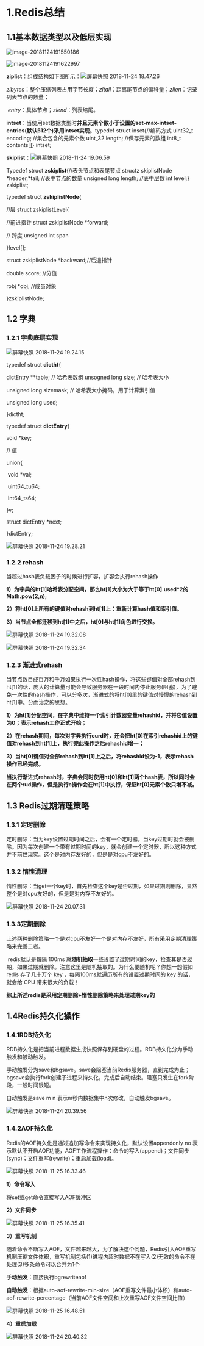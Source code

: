# 1.Redis总结

## 1.1基本数据类型以及低层实现

![image-20181124191550186](/Users/yuyouquan/Library/Application%20Support/typora-user-images/image-20181124191550186.png)

![image-20181124191622997](/Users/yuyouquan/Library/Application%20Support/typora-user-images/image-20181124191622997.png)

  **ziplist**：组成结构如下图所示：![屏幕快照 2018-11-24 18.47.26](/Users/yuyouquan/Desktop/%E5%B1%8F%E5%B9%95%E5%BF%AB%E7%85%A7%202018-11-24%2018.47.26.png)

​    *zlbytes*：整个压缩列表占用字节长度；*zltail*：距离尾节点的偏移量；*zllen*：记录列表节点的数量；

​    *entry*：具体节点；*zlend*：列表结尾。

 **intset**：当使用set数据类型时**并且元素个数小于设置的set-max-intset-entries(默认512个)采用intset实现**。typedef struct inset{//编码方式 uint32_t encoding; //集合包含的元素个数 uint_32 length; //保存元素的数组 int8_t contents[]} intset;

  **skiplist**：![屏幕快照 2018-11-24 19.06.59](/Users/yuyouquan/Desktop/%E5%B1%8F%E5%B9%95%E5%BF%AB%E7%85%A7%202018-11-24%2019.06.59.png)

Typedef struct **zskiplist**{//表头节点和表尾节点 structz skiplistNode *header,*tail; //表中节点的数量 unsigned long length; //表中层数 int level;} zskiplist;

typedef struct **zskiplistNode**{

//层 struct zskiplistLevel{ 

//前进指针 struct zskiplistNode *forward;

 // 跨度 unsigned int span

}level[];

struct zskiplistNode *backward;//后退指针

double score; //分值

 robj *obj; //成员对象

}zskiplistNode;

## 1.2 字典

### 1.2.1 字典底层实现

![屏幕快照 2018-11-24 19.24.15](/Users/yuyouquan/Desktop/%E5%B1%8F%E5%B9%95%E5%BF%AB%E7%85%A7%202018-11-24%2019.24.15.png)

typedef struct **dictht**{

dictEntry **table; // 哈希表数组
unsogned long size; // 哈希表大小

unsigned long sizemask; // 哈希表大小掩码，用于计算索引值

unsigned long used;

}dictht;

typedef struct **dictEntry**{

void *key; 

// 值

union{

​    void *val;

​    uint64_tu64;

​    Int64_ts64;

}v;

struct dictEntry *next;

}dictEntry;

![屏幕快照 2018-11-24 19.28.21](/Users/yuyouquan/Desktop/%E5%B1%8F%E5%B9%95%E5%BF%AB%E7%85%A7%202018-11-24%2019.28.21.png)

### 1.2.2 rehash

   当超过hash表负载因子的时候进行扩容，扩容会执行rehash操作

**1）为字典的ht[1]哈希表分配空间，那么ht[1]大小为大于等于ht[0].used*2的Math.pow(2,n);**

**2）将ht[0]上所有的键值对rehash到ht[1]上：重新计算hash值和索引值。**

**3）当节点全部迁移到ht[1]中之后，ht[0]与ht[1]角色进行交换。**



![屏幕快照 2018-11-24 19.32.08](/Users/yuyouquan/Desktop/%E5%B1%8F%E5%B9%95%E5%BF%AB%E7%85%A7%202018-11-24%2019.32.08.png)

![屏幕快照 2018-11-24 19.32.34](/Users/yuyouquan/Desktop/%E5%B1%8F%E5%B9%95%E5%BF%AB%E7%85%A7%202018-11-24%2019.32.34.png)

### 1.2.3 渐进式rehash

当节点数目成百万和千万如果执行一次性hash操作，将这些键值对全部rehash到ht[1]的话，庞大的计算量可能会导致服务器在一段时间内停止服务(阻塞)，为了避免一次性的hash操作，可以分多次，渐进式的将ht[0]里的键值对慢慢的rehash到ht[1]中。分而治之的思想。

**1）为ht[1]分配空间，在字典中维持一个索引计数器变量rehashid，并将它值设置为0；表示rehash工作正式开始；**

**2）在rehash期间，每次对字典执行curd时，还会把ht[0]在索引rehashid上的键值对rehash到ht[1]上，执行完此操作之后rehashid增一；**

**3）当ht[0]键值对全部rehash到ht[1]上之后，将rehashid设为-1，表示rehash操作已经完成。**

​       **当执行渐进式rehash时，字典会同时使用ht[0]和ht[1]两个hash表，所以同时会在两个rud操作，但是执行c操作会在ht[1]中执行，保证ht[0]元素个数只增不减。**

## 1.3 Redis过期清理策略

### 1.3.1 定时删除

定时删除：当为key设置过期时间之后，会有一个定时器，当key过期时就会被删除。因为每次创建一个带有过期时间的key，就会创建一个定时器，所以这种方式并不前世现实。这个是对内存友好的，但是是对cpu不友好的。

### 1.3.2 惰性清理

惰性删除：当get一个key时，首先检查这个key是否过期，如果过期则删除，显然整个是对cpu友好的，但是是对内存不友好的。



![屏幕快照 2018-11-24 20.07.31](/Users/yuyouquan/Desktop/%E5%B1%8F%E5%B9%95%E5%BF%AB%E7%85%A7%202018-11-24%2020.07.31.png)

### 1.3.3定期删除

上述两种删除策略一个是对cpu不友好一个是对内存不友好，所有采用定期清理策略来完善二者。

​        redis默认是每隔 100ms 就**随机抽取**一些设置了过期时间的key，检查其是否过期，如果过期就删除。注意这里是随机抽取的。为什么要随机呢？你想一想假如 redis 存了几十万个 key ，每隔100ms就遍历所有的设置过期时间的 key 的话，就会给 CPU 带来很大的负载！

**综上所述redis是采用定期删除+惰性删除策略来处理过期key的**

## 1.4Redis持久化操作

### 1.4.1RDB持久化

RDB持久化是把当前进程数据生成快照保存到硬盘的过程。RDB持久化分为手动触发和被动触发。

手动触发分为save和bgsave。save会阻塞当前Redis服务器，直到完成为止；bgsave会执行fork创建子进程来持久化，完成后自动结束。阻塞只发生在fork阶段，一般时间很短。

自动触发是save m n 表示m秒内数据集中n次修改，自动触发bgsave。

![屏幕快照 2018-11-24 20.39.56](/Users/yuyouquan/Desktop/%E5%B1%8F%E5%B9%95%E5%BF%AB%E7%85%A7%202018-11-24%2020.39.56.png)

### 1.4.2AOF持久化

Redis的AOF持久化是通过追加写命令来实现持久化，默认设置appendonly no 表示默认不开启AOF功能，AOF工作流程操作：命令的写入(append)；文件同步(sync)；文件重写(rewrite)；重启加载(load)。

![屏幕快照 2018-11-25 16.33.46](/Users/yuyouquan/Desktop/%E5%B1%8F%E5%B9%95%E5%BF%AB%E7%85%A7%202018-11-25%2016.33.46.png)

**1）命令写入**

将set或get命令直接写入AOF缓冲区

**2）文件同步**

![屏幕快照 2018-11-25 16.35.41](/Users/yuyouquan/Desktop/%E5%B1%8F%E5%B9%95%E5%BF%AB%E7%85%A7%202018-11-25%2016.35.41.png)

**3）重写机制**

随着命令不断写入AOF，文件越来越大，为了解决这个问题，Redis引入AOF重写机制压缩文件体积，重写机制包括(1)进程内超时数据不在写入(2)无效的命令不在处理(3)多条命令可以合并为1个

**手动触发**：直接执行bgrewriteaof

**自动触发**：根据auto-aof-rewrite-min-size（AOF重写文件最小体积）和auto-aof-rewrite-percentage（当前AOF文件空间和上次重写AOF文件空间比值）

![屏幕快照 2018-11-25 16.48.51](/Users/yuyouquan/Desktop/%E5%B1%8F%E5%B9%95%E5%BF%AB%E7%85%A7%202018-11-25%2016.48.51.png)

**4）重启加载**

![屏幕快照 2018-11-24 20.40.32](/Users/yuyouquan/Desktop/%E5%B1%8F%E5%B9%95%E5%BF%AB%E7%85%A7%202018-11-24%2020.40.32.png)

